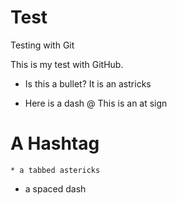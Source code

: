# Test
Testing with Git

This is my test with GitHub. 
* Is this a bullet? It is an astricks
- Here is a dash
@ This is an at sign
# A Hashtag
	* a tabbed astericks
 - a spaced dash



